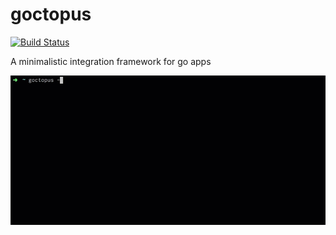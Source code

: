 # goctopus

[![Build Status](https://travis-ci.org/stupendous-man/goctupus.svg?branch=master)](https://travis-ci.org/stupendous-man/goctupus)

A minimalistic integration framework for go apps  

![goctopus demo](docs/img/gocto_demo.gif)

